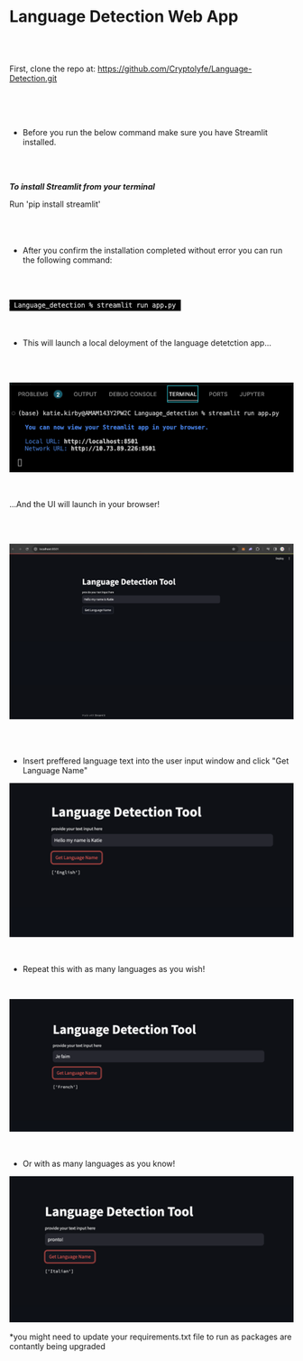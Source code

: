 # Language Detection Web App
<br>
<br> 

First, clone the repo at: https://github.com/Cryptolyfe/Language-Detection.git

<br>
<br>
<br> 

- Before you run the below command make sure you have Streamlit installed.

<br>
<br> 

***To install Streamlit from your terminal***

Run 'pip install streamlit' 
<br>
<br> 
<br>
<br>

- After you confirm the installation completed without error you can run the following command:

<br>
<br> 

![krbylogo](media/photo1.png)

<br> 

- This will launch a local deloyment of the language detetction app...

<br>
<br>

![krbylogo](media/photo2.png)

<br>

...And the UI will launch in your browser!

<br>
<br> 

![krbylogo](media/photo3.png)

<br>
<br> 

- Insert preffered language text into the user input window and click "Get Language Name"

![krbylogo](media/photo4.png)

<br> 

- Repeat this with as many languages as you wish!

<br>

![krbylogo](media/photo5.png)

<br>

- Or with as many languages as you know!

![krbylogo](media/photo6.png)

*you might need to update your requirements.txt file to run as packages are contantly being upgraded

